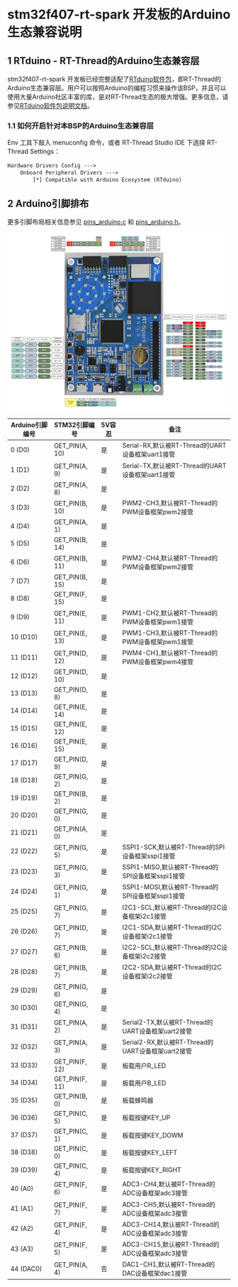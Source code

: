 # stm32f407-rt-spark 开发板的Arduino生态兼容说明

## 1 RTduino - RT-Thread的Arduino生态兼容层

stm32f407-rt-spark 开发板已经完整适配了[RTduino软件包](https://github.com/RTduino/RTduino)，即RT-Thread的Arduino生态兼容层。用户可以按照Arduino的编程习惯来操作该BSP，并且可以使用大量Arduino社区丰富的库，是对RT-Thread生态的极大增强。更多信息，请参见[RTduino软件包说明文档](https://github.com/RTduino/RTduino)。

### 1.1 如何开启针对本BSP的Arduino生态兼容层

Env 工具下敲入 menuconfig 命令，或者 RT-Thread Studio IDE 下选择 RT-Thread Settings：

```Kconfig
Hardware Drivers Config --->
    Onboard Peripheral Drivers --->
        [*] Compatible with Arduino Ecosystem (RTduino)
```

## 2 Arduino引脚排布

更多引脚布局相关信息参见 [pins_arduino.c](pins_arduino.c) 和 [pins_arduino.h](pins_arduino.h)。

![Rt-spark_Rtduino_Pin_Map.drawio](Rt-spark_Rtduino_Pin_Map.drawio.png)

| Arduino引脚编号  | STM32引脚编号 | 5V容忍 | 备注  |
| ------------------- | --------- | ---- | ------------------------------------------------------------------------- |
| 0 (D0) | GET_PIN(A, 10) | 是 | Serial-RX,默认被RT-Thread的UART设备框架uart1接管 |
| 1 (D1) | GET_PIN(A, 9) | 是 | Serial-TX,默认被RT-Thread的UART设备框架uart1接管 |
| 2 (D2) | GET_PIN(A, 8) | 是 |  |
| 3 (D3) | GET_PIN(B, 10) | 是 | PWM2-CH3,默认被RT-Thread的PWM设备框架pwm2接管 |
| 4 (D4) | GET_PIN(A, 1) | 是 |  |
| 5 (D5) | GET_PIN(B, 14) | 是 |  |
| 6 (D6) | GET_PIN(B, 11) | 是 | PWM2-CH4,默认被RT-Thread的PWM设备框架pwm2接管 |
| 7 (D7) | GET_PIN(B, 15) | 是 |  |
| 8 (D8) | GET_PIN(F, 15) | 是 |  |
| 9 (D9) | GET_PIN(E, 11) | 是 | PWM1-CH2,默认被RT-Thread的PWM设备框架pwm1接管 |
| 10 (D10) | GET_PIN(E, 13) | 是 | PWM1-CH3,默认被RT-Thread的PWM设备框架pwm1接管 |
| 11 (D11) | GET_PIN(D, 12) | 是 | PWM4-CH1,默认被RT-Thread的PWM设备框架pwm4接管 |
| 12 (D12) | GET_PIN(D, 10) | 是 |  |
| 13 (D13) | GET_PIN(D, 8) | 是 |  |
| 14 (D14) | GET_PIN(E, 14) | 是 |  |
| 15 (D15) | GET_PIN(E, 12) | 是 |  |
| 16 (D16) | GET_PIN(E, 15) | 是 |  |
| 17 (D17) | GET_PIN(D, 9) | 是 |  |
| 18 (D18) | GET_PIN(G, 2) | 是 |  |
| 19 (D19) | GET_PIN(B, 2) | 是 |  |
| 20 (D20) | GET_PIN(G, 0) | 是 |  |
| 21 (D21) | GET_PIN(A, 0) | 是 |  |
| 22 (D22) | GET_PIN(G, 5) | 是 | SSPI1-SCK,默认被RT-Thread的SPI设备框架sspi1接管|
| 23 (D23) | GET_PIN(G, 3) | 是 | SSPI1-MISO,默认被RT-Thread的SPI设备框架sspi1接管 |
| 24 (D24) | GET_PIN(G, 1) | 是 | SSPI1-MOSI,默认被RT-Thread的SPI设备框架sspi1接管 |
| 25 (D25) | GET_PIN(G, 7) | 是 | I2C1-SCL,默认被RT-Thread的I2C设备框架i2c1接管 |
| 26 (D26) | GET_PIN(D, 7) | 是 | I2C1-SDA,默认被RT-Thread的I2C设备框架i2c1接管 |
| 27 (D27) | GET_PIN(B, 6) | 是 | I2C2-SCL,默认被RT-Thread的I2C设备框架i2c2接管 |
| 28 (D28) | GET_PIN(B, 7) | 是 | I2C2-SDA,默认被RT-Thread的I2C设备框架i2c2接管 |
| 29 (D29) | GET_PIN(G, 6) | 是 |  |
| 30 (D30) | GET_PIN(G, 4) | 是 |  |
| 31 (D31) | GET_PIN(A, 2) | 是 | Serial2-TX,默认被RT-Thread的UART设备框架uart2接管 |
| 32 (D32) | GET_PIN(A, 3) | 是 | Serial2-RX,默认被RT-Thread的UART设备框架uart2接管 |
| 33 (D33) | GET_PIN(F, 12) | 是 | 板载用户R_LED |
| 34 (D34) | GET_PIN(F, 11) | 是 | 板载用户B_LED |
| 35 (D35) | GET_PIN(B, 0) | 是 | 板载蜂鸣器 |
| 36 (D36) | GET_PIN(C, 5) | 是 | 板载按键KEY_UP |
| 37 (D37) | GET_PIN(C, 1) | 是 | 板载按键KEY_DOWM |
| 38 (D38) | GET_PIN(C, 0) | 是 | 板载按键KEY_LEFT |
| 39 (D39) | GET_PIN(C, 4) | 是 | 板载按键KEY_RIGHT |
| 40 (A0) | GET_PIN(F, 6) | 是 | ADC3-CH4,默认被RT-Thread的ADC设备框架adc3接管 |
| 41 (A1) | GET_PIN(F, 7) | 是 | ADC3-CH5,默认被RT-Thread的ADC设备框架adc3接管 |
| 42 (A2) | GET_PIN(F, 4) | 是 | ADC3-CH14,默认被RT-Thread的ADC设备框架adc3接管 |
| 43 (A3) | GET_PIN(F, 5) | 是 | ADC3-CH15,默认被RT-Thread的ADC设备框架adc3接管 |
| 44 (DAC0) | GET_PIN(A, 4) | 否 | DAC1-CH1,默认被RT-Thread的DAC设备框架dac1接管 |
